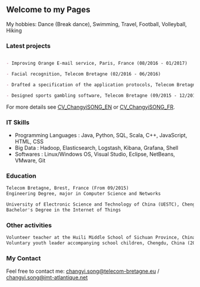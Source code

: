 ## Welcome to my Pages

My hobbies:
Dance (Break dance), Swimming, Travel, Football, Volleyball, Hiking

### Latest projects

```markdown

- Improving Orange E-mail service, Paris, France (08/2016 - 01/2017)

- Facial recognition, Telecom Bretagne (02/2016 - 06/2016)

- Drafted a specification of the application protocols, Telecom Bretagne (02/2016 - 04/2016)

- Designed sports gambling software, Telecom Bretagne (09/2015 - 12/2015)

```

For more details see [CV_ChangyiSONG_EN](https://guides.github.com/features/mastering-markdown/) or [CV_ChangyiSONG_FR](https://guides.github.com/features/mastering-markdown/).

### IT Skills
- Programming Languages : Java, Python, SQL, Scala, C++, JavaScript, HTML, CSS
- Big Data              : Hadoop, Elasticsearch, Logstash, Kibana, Grafana, Shell
- Softwares             : Linux/Windows OS, Visual Studio, Eclipse, NetBeans, VMware, Git

### Education
```markdown
Telecom Bretagne, Brest, France (From 09/2015)
Engineering Degree, major in Computer Science and Networks

University of Electronic Science and Technology of China (UESTC), Chengdu, China (09/2011 - 06/2015)
Bachelor's Degree in the Internet of Things
```
### Other activities
```markdown
Volunteer teacher at the Huili Middle School of Sichuan Province, China (2013)
Voluntary youth leader accompanying school children, Chengdu, China (2012)
```
### My Contact

Feel free to contact me:
changyi.song@telecom-bretagne.eu / changyi.song@imt-atlantique.net
